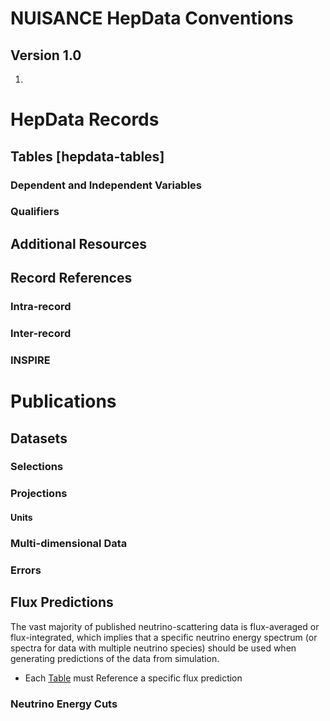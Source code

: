 # NUISANCE HepData Conventions

## Version 1.0

1. 

# HepData Records

## Tables [hepdata-tables]

### Dependent and Independent Variables

### Qualifiers

## Additional Resources

## Record References

### Intra-record

### Inter-record

### INSPIRE

# Publications

## Datasets

### Selections

### Projections

#### Units

### Multi-dimensional Data

### Errors

## Flux Predictions

The vast majority of published neutrino-scattering data is flux-averaged or flux-integrated, which implies that a specific neutrino energy spectrum (or spectra for data with multiple neutrino species) should be used when generating predictions of the data from simulation. 

* Each [Table](#hepdata-tables) must Reference a specific flux prediction

### Neutrino Energy Cuts
